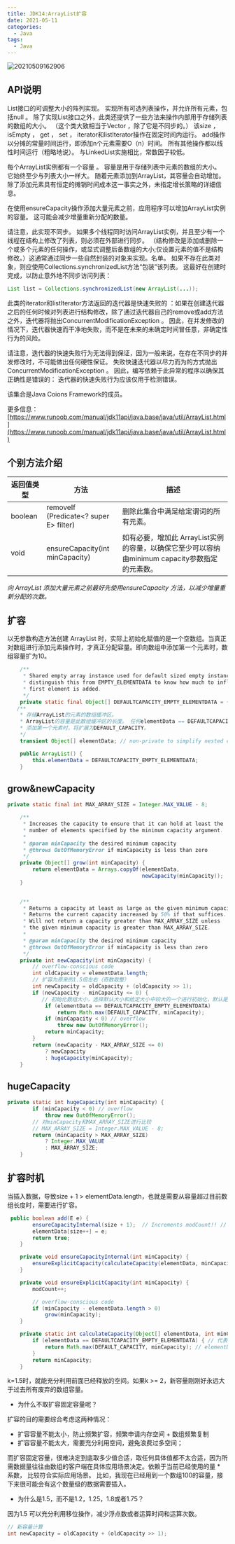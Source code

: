 ```yaml
---
title: JDK14:ArrayList扩容
date: 2021-05-11
categories:
  - Java
tags:
  - Java
---
```


![20210509162906](https://cdn.jsdelivr.net/gh/qbmzc/images/md/20210509162906.png)

<!-- more -->

## API说明

List接口的可调整大小的阵列实现。 实现所有可选列表操作，并允许所有元素，包括null 。 除了实现List接口之外，此类还提供了一些方法来操作内部用于存储列表的数组的大小。 （这个类大致相当于Vector ，除了它是不同步的。）
该size ， isEmpty ， get ， set ， iterator和listIterator操作在固定时间内运行。 add操作以分摊的常量时间运行，即添加n个元素需要O（n）时间。 所有其他操作都以线性时间运行（粗略地说）。 与LinkedList实施相比，常数因子较低。

每个ArrayList实例都有一个容量 。 容量是用于存储列表中元素的数组的大小。 它始终至少与列表大小一样大。 随着元素添加到ArrayList，其容量会自动增加。 除了添加元素具有恒定的摊销时间成本这一事实之外，未指定增长策略的详细信息。

在使用ensureCapacity操作添加大量元素之前，应用程序可以增加ArrayList实例的容量。 这可能会减少增量重新分配的数量。

请注意，此实现不同步。 如果多个线程同时访问ArrayList实例，并且至少有一个线程在结构上修改了列表，则必须在外部进行同步。 （结构修改是添加或删除一个或多个元素的任何操作，或显式调整后备数组的大小;仅设置元素的值不是结构修改。）这通常通过同步一些自然封装的对象来实现。名单。 如果不存在此类对象，则应使用Collections.synchronizedList方法“包装”该列表。 这最好在创建时完成，以防止意外地不同步访问列表：

```java
List list = Collections.synchronizedList(new ArrayList(...)); 
```

此类的iterator和listIterator方法返回的迭代器是快速失败的 ：如果在创建迭代器之后的任何时候对列表进行结构修改，除了通过迭代器自己的remove或add方法之外，迭代器将抛出ConcurrentModificationException 。 因此，在并发修改的情况下，迭代器快速而干净地失败，而不是在未来的未确定时间冒任意，非确定性行为的风险。

请注意，迭代器的快速失败行为无法得到保证，因为一般来说，在存在不同步的并发修改时，不可能做出任何硬性保证。 失败快速迭代器以尽力而为的方式抛出ConcurrentModificationException 。 因此，编写依赖于此异常的程序以确保其正确性是错误的： 迭代器的快速失败行为应该仅用于检测错误。

该集合是Java Coions Framework的成员。

更多信息：[https://www.runoob.com/manual/jdk11api/java.base/java/util/ArrayList.html](https://www.runoob.com/manual/jdk11api/java.base/java/util/ArrayList.html)

## 个别方法介绍

|返回值类型|方法|描述|
|---|---|---|
|boolean|removeIf​(Predicate<? super E> filter)|删除此集合中满足给定谓词的所有元素。|
|void|ensureCapacity​(int minCapacity)|如有必要，增加此 ArrayList实例的容量，以确保它至少可以容纳由minimum capacity参数指定的元素数。|

*向 ArrayList 添加大量元素之前最好先使用ensureCapacity 方法，以减少增量重新分配的次数。*

## 扩容

以无参数构造方法创建 ArrayList 时，实际上初始化赋值的是一个空数组。当真正对数组进行添加元素操作时，才真正分配容量。即向数组中添加第一个元素时，数组容量扩为10。

```java
    /**
     * Shared empty array instance used for default sized empty instances. We
     * distinguish this from EMPTY_ELEMENTDATA to know how much to inflate when
     * first element is added.
     */
    private static final Object[] DEFAULTCAPACITY_EMPTY_ELEMENTDATA = {};
   /**
    * 存储ArrayList的元素的数组缓冲区。
    * ArrayList的容量是此数组缓冲区的长度。 任何elementData == DEFAULTCAPACITY_EMPTY_ELEMENTDATA的空ArrayList
    * 添加第一个元素时，将扩展为DEFAULT_CAPACITY。 
    */
    transient Object[] elementData; // non-private to simplify nested class access

    public ArrayList() {
        this.elementData = DEFAULTCAPACITY_EMPTY_ELEMENTDATA;
    }
```

## grow&newCapacity

```java
private static final int MAX_ARRAY_SIZE = Integer.MAX_VALUE - 8;

    /**
     * Increases the capacity to ensure that it can hold at least the
     * number of elements specified by the minimum capacity argument.
     *
     * @param minCapacity the desired minimum capacity
     * @throws OutOfMemoryError if minCapacity is less than zero
     */
    private Object[] grow(int minCapacity) {
        return elementData = Arrays.copyOf(elementData,
                                           newCapacity(minCapacity));
    }

    
    /**
     * Returns a capacity at least as large as the given minimum capacity.
     * Returns the current capacity increased by 50% if that suffices.
     * Will not return a capacity greater than MAX_ARRAY_SIZE unless
     * the given minimum capacity is greater than MAX_ARRAY_SIZE.
     *
     * @param minCapacity the desired minimum capacity
     * @throws OutOfMemoryError if minCapacity is less than zero
     */
    private int newCapacity(int minCapacity) {
        // overflow-conscious code
        int oldCapacity = elementData.length;
        // 扩容为原来的1.5倍左右（奇数取整）
        int newCapacity = oldCapacity + (oldCapacity >> 1);
        if (newCapacity - minCapacity <= 0) {
           // 初始化数组大小，选择默认大小和给定大小中较大的一个进行初始化，默认是10
            if (elementData == DEFAULTCAPACITY_EMPTY_ELEMENTDATA)
                return Math.max(DEFAULT_CAPACITY, minCapacity);
            if (minCapacity < 0) // overflow
                throw new OutOfMemoryError();
            return minCapacity;
        }
        return (newCapacity - MAX_ARRAY_SIZE <= 0)
            ? newCapacity
            : hugeCapacity(minCapacity);
    }
```

## hugeCapacity

```java
private static int hugeCapacity(int minCapacity) {
        if (minCapacity < 0) // overflow
            throw new OutOfMemoryError();
        // 对minCapacity和MAX_ARRAY_SIZE进行比较
        // MAX_ARRAY_SIZE = Integer.MAX_VALUE - 8;
        return (minCapacity > MAX_ARRAY_SIZE)
            ? Integer.MAX_VALUE
            : MAX_ARRAY_SIZE;
    }
```

## 扩容时机

当插入数据，导致size + 1 > elementData.length，也就是需要从容量超过目前数组长度时，需要进行扩容。

```java
 public boolean add(E e) {
        ensureCapacityInternal(size + 1);  // Increments modCount!! // add一个元素时，size + 1
        elementData[size++] = e;
        return true;
    }

    private void ensureCapacityInternal(int minCapacity) {
        ensureExplicitCapacity(calculateCapacity(elementData, minCapacity)); 
    }

    private void ensureExplicitCapacity(int minCapacity) {
        modCount++;

        // overflow-conscious code
        if (minCapacity - elementData.length > 0)
            grow(minCapacity);
    }

    private static int calculateCapacity(Object[] elementData, int minCapacity) { // 计算新容量
        if (elementData == DEFAULTCAPACITY_EMPTY_ELEMENTDATA) { // 代表elementData数组还是一个空数组，没有任何数据
            return Math.max(DEFAULT_CAPACITY, minCapacity); // elementData为空时，会扩容到DEFAULT_CAPACITY = 10和minCapacity的最大值，而minCapacity在插入数据时第一次值为1（size + 1 = 1），会扩容为10
        }
        return minCapacity;
    }
```

k=1.5时，就能充分利用前面已经释放的空间。如果k >= 2，新容量刚刚好永远大于过去所有废弃的数组容量。

- 为什么不取扩容固定容量呢？

扩容的目的需要综合考虑这两种情况：

- 扩容容量不能太小，防止频繁扩容，频繁申请内存空间 + 数组频繁复制
- 扩容容量不能太大，需要充分利用空间，避免浪费过多空间；

而扩容固定容量，很难决定到底取多少值合适，取任何具体值都不太合适，因为所需数据量往往由数组的客户端在具体应用场景决定。依赖于当前已经使用的量 * 系数， 比较符合实际应用场景。
比如，我现在已经用到一个数组100的容量，接下来很可能会有这个数量级的数据需要插入。

- 为什么是1.5，而不是1.2，1.25，1.8或者1.75？

因为1.5 可以充分利用移位操作，减少浮点数或者运算时间和运算次数。

```java
// 新容量计算
int newCapacity = oldCapacity + (oldCapacity >> 1);
```